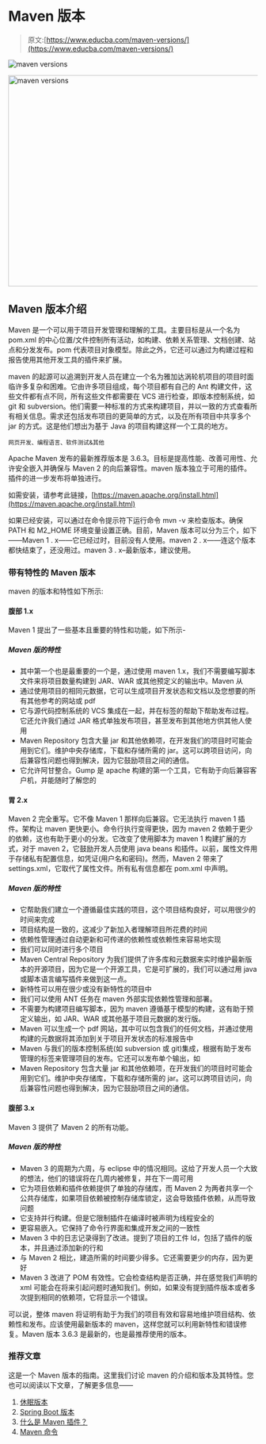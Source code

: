 # Maven 版本

> 原文:[https://www.educba.com/maven-versions/](https://www.educba.com/maven-versions/)

![maven versions](../Images/0cdc8828ae255b34a437f637e435cb89.png)

<noscript><img class="alignnone size-full wp-image-320284" src="../Images/0cdc8828ae255b34a437f637e435cb89.png" alt="maven versions" width="850" height="426" data-original-src="https://cdn.educba.com/academy/wp-content/uploads/2020/03/maven-versions.jpg"/></noscript>

## Maven 版本介绍

Maven 是一个可以用于项目开发管理和理解的工具。主要目标是从一个名为 pom.xml 的中心位置/文件控制所有活动，如构建、依赖关系管理、文档创建、站点和分发发布。pom 代表项目对象模型。除此之外，它还可以通过为构建过程和报告使用其他开发工具的插件来扩展。

maven 的起源可以追溯到开发人员在建立一个名为雅加达涡轮机项目的项目时面临许多复杂和困难。它由许多项目组成，每个项目都有自己的 Ant 构建文件，这些文件都有点不同，所有这些文件都需要在 VCS 进行检查，即版本控制系统，如 git 和 subversion。他们需要一种标准的方式来构建项目，并以一致的方式查看所有相关信息。需求还包括发布项目的更简单的方式，以及在所有项目中共享多个 jar 的方式。这是他们想出为基于 Java 的项目构建这样一个工具的地方。

<small>网页开发、编程语言、软件测试&其他</small>

Apache Maven 发布的最新推荐版本是 3.6.3。目标是提高性能、改善可用性、允许安全嵌入并确保与 Maven 2 的向后兼容性。maven 版本独立于可用的插件。插件的进一步发布将单独进行。

如需安装，请参考此链接，[https://maven.apache.org/install.html](https://maven.apache.org/install.html)

如果已经安装，可以通过在命令提示符下运行命令 mvn -v 来检查版本。确保 PATH 和 M2_HOME 环境变量设置正确。目前，Maven 版本可以分为三个，如下——Maven 1 . x——它已经过时，目前没有人使用。maven 2 . x——连这个版本都快结束了，还没用过。maven 3 . x–最新版本，建议使用。

### 带有特性的 Maven 版本

maven 的版本和特性如下所示:

#### 腹部 1.x

Maven 1 提出了一些基本且重要的特性和功能，如下所示-

##### Maven 版的特性

*   其中第一个也是最重要的一个是，通过使用 maven 1.x，我们不需要编写脚本文件来将项目数量构建到 JAR、WAR 或其他预定义的输出中。Maven 从
*   通过使用项目的相同元数据，它可以生成项目开发状态和文档以及您想要的所有其他参考的网站或 pdf
*   它与源代码控制系统的 VCS 集成在一起，并在标签的帮助下帮助发布过程。它还允许我们通过 JAR 格式单独发布项目，甚至发布到其他地方供其他人使用
*   Maven Repository 包含大量 jar 和其他依赖项，在开发我们的项目时可能会用到它们。维护中央存储库，下载和存储所需的 jar。这可以跨项目访问，向后兼容性问题也得到解决，因为它鼓励项目之间的通信。
*   它允许阿甘整合。Gump 是 apache 构建的第一个工具，它有助于向后兼容客户机，并能随时了解您的

#### 胃 2.x

Maven 2 完全重写。它不像 Maven 1 那样向后兼容。它无法执行 maven 1 插件。架构让 maven 更快更小。命令行执行变得更快，因为 maven 2 依赖于更少的依赖，这也有助于更小的分发。它改变了使用脚本为 maven 1 构建扩展的方式，对于 maven 2，它鼓励开发人员使用 java beans 和插件。以前，属性文件用于存储私有配置信息，如凭证(用户名和密码)。然而，Maven 2 带来了 settings.xml，它取代了属性文件。所有私有信息都在 pom.xml 中声明。

##### Maven 版的特性

*   它帮助我们建立一个遵循最佳实践的项目，这个项目结构良好，可以用很少的时间来完成
*   项目结构是一致的，这减少了新加入者理解项目所花费的时间
*   依赖性管理通过自动更新和可传递的依赖性或依赖性来容易地实现
*   我们可以同时进行多个项目
*   Maven Central Repository 为我们提供了许多库和元数据来实时维护最新版本的开源项目，因为它是一个开源工具，它是可扩展的，我们可以通过用 java 或脚本语言编写插件来做到这一点。
*   新特性可以用在很少或没有新特性的项目中
*   我们可以使用 ANT 任务在 maven 外部实现依赖性管理和部署。
*   不需要为构建项目编写脚本，因为 maven 遵循基于模型的构建，这有助于预定义输出，如 JAR、WAR 或其他基于项目元数据的发行版。
*   Maven 可以生成一个 pdf 网站，其中可以包含我们的任何文档，并通过使用构建的元数据将其添加到关于项目开发状态的标准报告中
*   Maven 与我们的版本控制系统(如 subversion 或 git)集成，根据有助于发布管理的标签来管理项目的发布。它还可以发布单个输出，如
*   Maven Repository 包含大量 jar 和其他依赖项，在开发我们的项目时可能会用到它们。维护中央存储库，下载和存储所需的 jar。这可以跨项目访问，向后兼容性问题也得到解决，因为它鼓励项目之间的通信。

#### 腹部 3.x

Maven 3 提供了 Maven 2 的所有功能。

##### Maven 版的特性

*   Maven 3 的周期为六周，与 eclipse 中的情况相同。这给了开发人员一个大致的想法，他们的错误将在几周内被修复，并在下一周可用
*   它为项目依赖和插件依赖提供了单独的存储库，而 Maven 2 为两者共享一个公共存储库，如果项目依赖被控制存储库锁定，这会导致插件依赖，从而导致问题
*   它支持并行构建。但是它限制插件在编译时被声明为线程安全的
*   更容易嵌入。它保持了命令行界面和集成开发之间的一致性
*   Maven 3 中的日志记录得到了改进。提到了项目的工件 Id，包括了插件的版本，并且通过添加新的行和
*   与 Maven 2 相比，建造所需的时间要少得多。它还需要更少的内存，因为更好
*   Maven 3 改进了 POM 有效性。它会检查结构是否正确，并在感觉我们声明的 xml 可能会在将来引起问题时通知我们。例如，如果没有提到插件版本或者多次提到相同的依赖项，它将显示一个错误。

可以说，整体 maven 将证明有助于为我们的项目有效和容易地维护项目结构、依赖性和发布。应该使用最新版本的 maven，这样您就可以利用新特性和错误修复。Maven 版本 3.6.3 是最新的，也是最推荐使用的版本。

### 推荐文章

这是一个 Maven 版本的指南。这里我们讨论 maven 的介绍和版本及其特性。您也可以阅读以下文章，了解更多信息——

1.  [休眠版本](https://www.educba.com/hibernate-versions/)
2.  [Spring Boot 版本](https://www.educba.com/spring-boot-versions/)
3.  [什么是 Maven 插件？](https://www.educba.com/what-is-maven-plugins/)
4.  [Maven 命令](https://www.educba.com/maven-commands/)